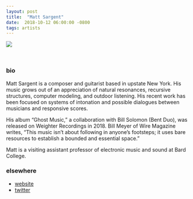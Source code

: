 ```yaml
---
layout: post
title:  "Matt Sargent"
date:  2018-10-12 06:00:00 -0800
tags: artists
---
```


![](https://awavepress.com/assets/matt_sargent)

<br/>

### bio
Matt Sargent is a composer and guitarist based in upstate New York.  His music grows out of an appreciation of natural resonances, recursive structures, computer modeling, and outdoor listening. His recent work has been focused on systems of intonation and possible dialogues between musicians and responsive scores. 

His album “Ghost Music,” a collaboration with Bill Solomon (Bent Duo), was released on Weighter Recordings in 2018. Bill Meyer of Wire Magazine writes, “This music isn’t about following in anyone’s footsteps; it uses bare resources to establish a bounded and essential space.”

Matt is a visiting assistant professor of electronic music and sound at Bard College.

### elsewhere

* [website](http://mattsargentmusic.com/)
* [twitter](https://twitter.com/mttsrgnt)
